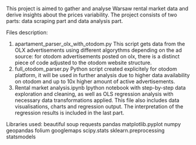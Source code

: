 This project is aimed to gather and analyse Warsaw rental market data and derive insights about the prices variability. 
The project consists of two parts: data scraping part and data analysis part. 

Files description:
 1. apartament_parser_olx_with_otodom.py
    This script gets data from the OLX advertisements using different algorythms depending on the ad source:
    for otodom advertisements posted on olx, there is a distinct piece of code adjusted to the otodom website structure.
 2. full_otodom_parser.py
    Python script created explicitely for otodom platform, it will be used in further analysis due to higher data
    availability on otodom and up to 10x higher amount of active advertisements.
 3. Rental market analysis.ipynb
    Ipython notebook with step-by-step data exploration and cleaning, as well as OLS regression analysis with necessary
    data transformations applied. This file also includes data visualisations, charts and regression output.
    The interpretation of the regression results is included in the last part.

Libraries used:
beautiful soup
requests
pandas 
matplotlib.pyplot
numpy
geopandas
folium
googlemaps
scipy.stats
sklearn.preprocessing
statsmodels





